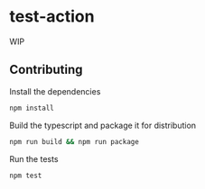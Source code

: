 # test-action

WIP

## Contributing

Install the dependencies

```sh
npm install
```

Build the typescript and package it for distribution

```sh
npm run build && npm run package
```

Run the tests

```sh
npm test
```
